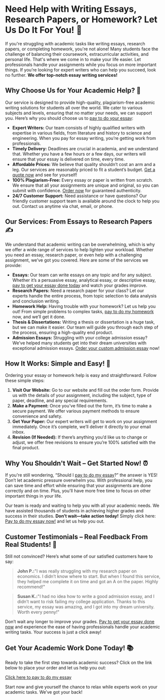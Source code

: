 # Need Help with Writing Essays, Research Papers, or Homework? Let Us Do It For You! 📝

If you're struggling with academic tasks like writing essays, research papers, or completing homework, you're not alone! Many students face the challenge of balancing their coursework, extracurricular activities, and personal life. That's where we come in to make your life easier. Let professionals handle your assignments while you focus on more important things. If you’re looking for expert writers who can help you succeed, look no further. **We offer top-notch essay writing services!**

## Why Choose Us for Your Academic Help? 🤔

Our service is designed to provide high-quality, plagiarism-free academic writing solutions for students all over the world. We cater to various subjects and levels, ensuring that no matter your needs, we can support you. Here’s why you should choose us to [pay to do your essay](https://tinyurl.com/topessay?keyword=pay+to+do+my+essay):

- **Expert Writers:** Our team consists of highly qualified writers with expertise in various fields, from literature and history to science and engineering. When you pay for essay writing, you’re getting work from professionals.
- **Timely Delivery:** Deadlines are crucial in academia, and we understand that. Whether you have a few hours or a few days, our writers will ensure that your essay is delivered on time, every time.
- **Affordable Prices:** We believe that quality shouldn’t cost an arm and a leg. Our services are reasonably priced to fit a student’s budget. [Get a quote now](https://tinyurl.com/topessay?keyword=pay+to+do+my+essay) and see for yourself!
- **100% Plagiarism-Free:** Every essay or paper is written from scratch. We ensure that all your assignments are unique and original, so you can submit with confidence. [Order now](https://tinyurl.com/topessay?keyword=pay+to+do+my+essay) for guaranteed authenticity.
- **24/7 Customer Support:** Need assistance or have questions? Our friendly customer support team is available around the clock to help you out. Contact us anytime via chat, email, or phone.

## Our Services: From Essays to Research Papers ✍️

We understand that academic writing can be overwhelming, which is why we offer a wide range of services to help lighten your workload. Whether you need an essay, research paper, or even help with a challenging assignment, we’ve got you covered. Here are some of the services we provide:

- **Essays:** Our team can write essays on any topic and for any subject. Whether it’s a persuasive essay, analytical essay, or descriptive essay, [pay to get your essay done today](https://tinyurl.com/topessay?keyword=pay+to+do+my+essay) and watch your grades improve.
- **Research Papers:** Need a research paper for your class? Let our experts handle the entire process, from topic selection to data analysis and conclusion writing.
- **Homework Help:** Having trouble with your homework? Let us help you out! From simple problems to complex tasks, [pay to do my homework](https://tinyurl.com/topessay?keyword=pay+to+do+my+essay) now, and we’ll get it done.
- **Thesis & Dissertations:** Writing a thesis or dissertation is a huge task, but we can make it easier. Our team will guide you through each step of the process, ensuring a high-quality end product.
- **Admission Essays:** Struggling with your college admission essay? We’ve helped many students get into their dream universities with exceptional admission essays. [Order your custom admission essay](https://tinyurl.com/topessay?keyword=pay+to+do+my+essay) now!

## How It Works: Simple and Easy! 🚀

Ordering your essay or homework help is easy and straightforward. Follow these simple steps:

1. **Visit Our Website:** Go to our website and fill out the order form. Provide us with the details of your assignment, including the subject, type of paper, deadline, and any special requirements.
2. **Make a Payment:** Once you’ve filled out the form, it’s time to make a secure payment. We offer various payment methods to ensure convenience and safety.
3. **Get Your Paper:** Our expert writers will get to work on your assignment immediately. Once it’s complete, we’ll deliver it directly to your email inbox.
4. **Revision (If Needed):** If there’s anything you’d like us to change or adjust, we offer free revisions to ensure you’re 100% satisfied with the final product.

## Why You Shouldn't Wait – Get Started Now! ⏰

If you're still wondering, “Should I [pay to do my essay](https://tinyurl.com/topessay?keyword=pay+to+do+my+essay)?” the answer is YES! Don’t let academic pressure overwhelm you. With professional help, you can save time and effort while ensuring that your assignments are done correctly and on time. Plus, you'll have more free time to focus on other important things in your life.

Our team is ready and waiting to help you with all your academic needs. We have assisted thousands of students in achieving higher grades and success in their studies. **Don’t wait—take action today!** Simply click here: [Pay to do my essay now!](https://tinyurl.com/topessay?keyword=pay+to+do+my+essay) and let us help you out.

## Customer Testimonials – Real Feedback From Real Students! 🌟

Still not convinced? Here’s what some of our satisfied customers have to say:

> **John P.:**"I was really struggling with my research paper on economics. I didn’t know where to start. But when I found this service, they helped me complete it on time and got an A on the paper. Highly recommend!"

> **Susan K.:**"I had no idea how to write a good admission essay, and I didn’t want to risk failing my college application. Thanks to this service, my essay was amazing, and I got into my dream university. Worth every penny!"

Don’t wait any longer to improve your grades. [Pay to get your essay done now](https://tinyurl.com/topessay?keyword=pay+to+do+my+essay) and experience the ease of having professionals handle your academic writing tasks. Your success is just a click away!

## Get Your Academic Work Done Today! 📚

Ready to take the first step towards academic success? Click on the link below to place your order and let us help you out:

[Click here to pay to do my essay](https://tinyurl.com/topessay?keyword=pay+to+do+my+essay)

Start now and give yourself the chance to relax while experts work on your academic tasks. We’ve got your back!
